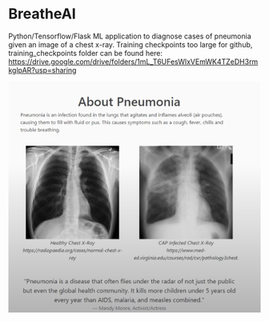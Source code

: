 # BreatheAI
Python/Tensorflow/Flask ML application to diagnose cases of pneumonia given an image of a chest x-ray.
Training checkpoints too large for github, training_checkpoints folder can be found here:
https://drive.google.com/drive/folders/1mL_T6UFesWlxVEmWK4TZeDH3rmkglpAR?usp=sharing

![Alt text](/screenshots/comparison.PNG?raw=true "Healthy vs Pneumonia x-ray comparison")
